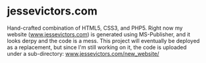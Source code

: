 jessevictors.com
================

Hand-crafted combination of HTML5, CSS3, and PHP5. Right now my website (www.jessevictors.com) is generated using MS-Publisher, and it looks derpy and the code is a mess. This project will eventually be deployed as a replacement, but since I'm still working on it, the code is uploaded under a sub-directory: www.jessevictors.com/new_website/